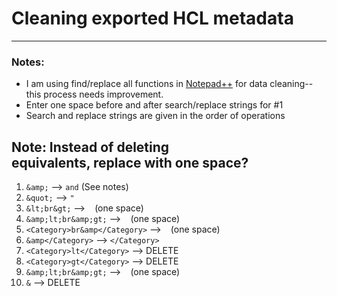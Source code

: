 # Cleaning exported HCL metadata
--------
### Notes:
- I am using find/replace all functions in [Notepad++](https://notepad-plus-plus.org/) for data cleaning--this process needs improvement.
- Enter one space before and after search/replace strings for #1
- Search and replace strings are given in the order of operations

Note: 
Instead of deleting <br> equivalents, replace with one space?
--------

1. ` &amp; ` --> ` and ` (See notes)
2. `&quot;` --> `"`
3. `&lt;br&gt;` --> ` ` (one space)
4. `&amp;lt;br&amp;gt;` --> ` ` (one space)
5. `<Category>br&amp</Category>` --> ` ` (one space)
6. `&amp</Category>` --> `</Category>`
7. `<Category>lt</Category>` --> DELETE
8. `<Category>gt</Category>` --> DELETE
9. `&amp;lt;br&amp;gt;` --> ` ` (one space)
10. `&` --> DELETE
